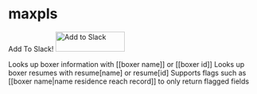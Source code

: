 # maxpls

Add To Slack! <a href="https://slack.com/oauth/authorize?client_id=262382183654.261637755941&scope=bot"><img alt="Add to Slack" height="40" width="139" src="https://platform.slack-edge.com/img/add_to_slack.png" srcset="https://platform.slack-edge.com/img/add_to_slack.png 1x, https://platform.slack-edge.com/img/add_to_slack@2x.png 2x" /></a>

Looks up boxer information with [[boxer name]] or [[boxer id]]
Looks up boxer resumes with resume[name] or resume[id]
Supports flags such as [[boxer name|name residence reach record]] to only return flagged fields
